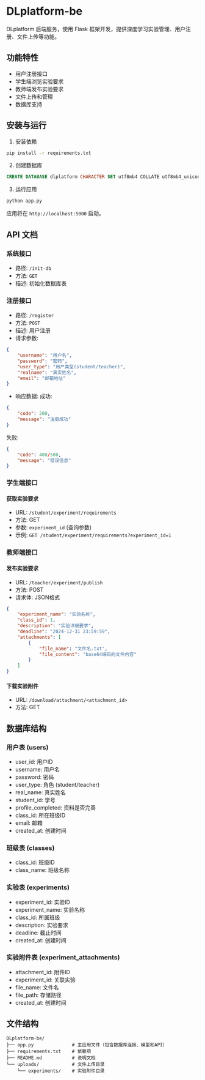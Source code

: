 # DLplatform-be

DLplatform 后端服务，使用 Flask 框架开发，提供深度学习实验管理、用户注册、文件上传等功能。

## 功能特性
- 用户注册接口
- 学生端浏览实验要求
- 教师端发布实验要求
- 文件上传和管理
- 数据库支持

## 安装与运行

1. 安装依赖
```bash
pip install -r requirements.txt
```

2. 创建数据库
```sql
CREATE DATABASE dlplatform CHARACTER SET utf8mb4 COLLATE utf8mb4_unicode_ci;
```

3. 运行应用
```bash
python app.py
```

应用将在 `http://localhost:5000` 启动。

## API 文档

### 系统接口
- 路径: `/init-db`
- 方法: `GET`
- 描述: 初始化数据库表

### 注册接口
- 路径: `/register`
- 方法: `POST`
- 描述: 用户注册
- 请求参数:
```json
{
    "username": "用户名",
    "password": "密码",
    "user_type": "用户类型(student/teacher)",
    "realname": "真实姓名",
    "email": "邮箱地址"
}
```
- 响应数据:
成功:
```json
{
    "code": 200,
    "message": "注册成功"
}
```
失败:
```json
{
    "code": 400/500,
    "message": "错误信息"
}
```

### 学生端接口
#### 获取实验要求
- URL: `/student/experiment/requirements`
- 方法: GET
- 参数: `experiment_id` (查询参数)
- 示例: `GET /student/experiment/requirements?experiment_id=1`

### 教师端接口
#### 发布实验要求
- URL: `/teacher/experiment/publish`
- 方法: POST
- 请求体: JSON格式
```json
{
    "experiment_name": "实验名称",
    "class_id": 1,
    "description": "实验详细要求",
    "deadline": "2024-12-31 23:59:59",
    "attachments": [
        {
            "file_name": "文件名.txt",
            "file_content": "base64编码的文件内容"
        }
    ]
}
```

#### 下载实验附件
- URL: `/download/attachment/<attachment_id>`
- 方法: GET

## 数据库结构

### 用户表 (users)
- user_id: 用户ID
- username: 用户名
- password: 密码
- user_type: 角色 (student/teacher)
- real_name: 真实姓名
- student_id: 学号
- profile_completed: 资料是否完善
- class_id: 所在班级ID
- email: 邮箱
- created_at: 创建时间

### 班级表 (classes)
- class_id: 班级ID
- class_name: 班级名称

### 实验表 (experiments)
- experiment_id: 实验ID
- experiment_name: 实验名称
- class_id: 所属班级
- description: 实验要求
- deadline: 截止时间
- created_at: 创建时间

### 实验附件表 (experiment_attachments)
- attachment_id: 附件ID
- experiment_id: 关联实验
- file_name: 文件名
- file_path: 存储路径
- created_at: 创建时间

## 文件结构
```
DLplatform-be/
├── app.py              # 主应用文件（包含数据库连接、模型和API）
├── requirements.txt    # 依赖项
├── README.md           # 说明文档
└── uploads/            # 文件上传目录
    └── experiments/    # 实验附件目录
```
